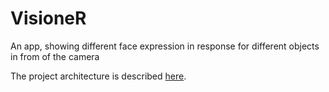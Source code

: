 # VisioneR
An app, showing different face expression in response for different objects in from of the camera

The project architecture is described [here](doc/architecture.md).

